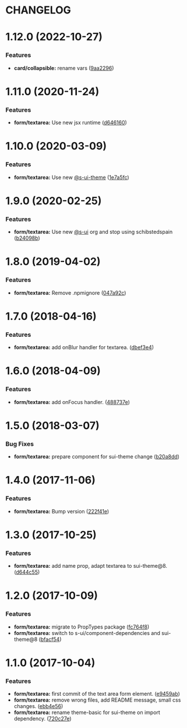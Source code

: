 # CHANGELOG

# 1.12.0 (2022-10-27)


### Features

* **card/collapsible:** rename vars ([9aa2296](https://github.com/SUI-Components/adevinta-spain-components/commit/9aa22964f5de372f1214b44f1fa5d7184e9d042b))



# 1.11.0 (2020-11-24)


### Features

* **form/textarea:** Use new jsx runtime ([d646160](https://github.com/SUI-Components/adevinta-spain-components/commit/d6461605008e451f5a61bf0ed0d46989f28106d7))



# 1.10.0 (2020-03-09)


### Features

* **form/textarea:** Use new [@s-ui-theme](https://github.com/s-ui-theme) ([1e7a5fc](https://github.com/SUI-Components/adevinta-spain-components/commit/1e7a5fc835b9eac5011552c02dd08ae0d2831c8d))



# 1.9.0 (2020-02-25)


### Features

* **form/textarea:** Use new [@s-ui](https://github.com/s-ui) org and stop using schibstedspain ([b24098b](https://github.com/SUI-Components/adevinta-spain-components/commit/b24098bf6a616a75f3ab187b58c865afe247601b))



# 1.8.0 (2019-04-02)


### Features

* **form/textarea:** Remove .npmignore ([047a92c](https://github.com/SUI-Components/adevinta-spain-components/commit/047a92cc476b0e4b49be1f914816765cf655ece3))



# 1.7.0 (2018-04-16)


### Features

* **form/textarea:** add onBlur handler for textarea. ([dbef3e4](https://github.com/SUI-Components/adevinta-spain-components/commit/dbef3e4fcab62d47d2bca8cdd2d2877656ddd514))



# 1.6.0 (2018-04-09)


### Features

* **form/textarea:** add onFocus handler. ([488737e](https://github.com/SUI-Components/adevinta-spain-components/commit/488737e9f45098935efc2d77d7a9b8a4db6267be))



# 1.5.0 (2018-03-07)


### Bug Fixes

* **form/textarea:** prepare component for sui-theme change ([b20a8dd](https://github.com/SUI-Components/adevinta-spain-components/commit/b20a8dd72c4dee062a4c599e6dc6d8c1c935e818))



# 1.4.0 (2017-11-06)


### Features

* **form/textarea:** Bump version ([222f41e](https://github.com/SUI-Components/adevinta-spain-components/commit/222f41e4db1b7ecd1547186ce2bbfa454ec0e2a2))



# 1.3.0 (2017-10-25)


### Features

* **form/textarea:** add name prop, adapt textarea to sui-theme@8. ([d644c55](https://github.com/SUI-Components/adevinta-spain-components/commit/d644c55ac1502e2cdf8ab829f4bd6623ef6b4a77))



# 1.2.0 (2017-10-09)


### Features

* **form/textarea:** migrate to PropTypes package ([fc764f8](https://github.com/SUI-Components/adevinta-spain-components/commit/fc764f87e83727158e5188f54e90a6a956abf24d))
* **form/textarea:** switch to s-ui/component-dependencies and sui-theme@8 ([bfacf54](https://github.com/SUI-Components/adevinta-spain-components/commit/bfacf54113cc63758e883bb960f4d509b0d45860))



# 1.1.0 (2017-10-04)


### Features

* **form/textarea:** first commit of the text area form element. ([e9459ab](https://github.com/SUI-Components/adevinta-spain-components/commit/e9459ab926e502d424322148986cf610c329f0f8))
* **form/textarea:** remove wrong files, add README message, small css changes. ([ebb4e56](https://github.com/SUI-Components/adevinta-spain-components/commit/ebb4e5659f8fb04dfc0b8527d09269fe9bb465bd))
* **form/textarea:** rename theme-basic for sui-theme on import dependency. ([720c27e](https://github.com/SUI-Components/adevinta-spain-components/commit/720c27e0eccb5855b18febf22cf9e96a7708627b))



